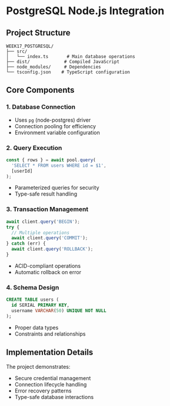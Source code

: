 # PostgreSQL Node.js Integration

## Project Structure
```
WEEK17_POSTGRESQL/
├── src/
│   └── index.ts       # Main database operations
├── dist/             # Compiled JavaScript
├── node_modules/     # Dependencies
└── tsconfig.json    # TypeScript configuration
```

## Core Components

### 1. Database Connection
- Uses `pg` (node-postgres) driver
- Connection pooling for efficiency
- Environment variable configuration

### 2. Query Execution
```typescript
const { rows } = await pool.query(
  'SELECT * FROM users WHERE id = $1', 
  [userId]
);
```
- Parameterized queries for security
- Type-safe result handling

### 3. Transaction Management
```typescript
await client.query('BEGIN');
try {
  // Multiple operations
  await client.query('COMMIT');
} catch (err) {
  await client.query('ROLLBACK');
}
```
- ACID-compliant operations
- Automatic rollback on error

### 4. Schema Design
```sql
CREATE TABLE users (
  id SERIAL PRIMARY KEY,
  username VARCHAR(50) UNIQUE NOT NULL
);
```
- Proper data types
- Constraints and relationships

## Implementation Details
The project demonstrates:
- Secure credential management
- Connection lifecycle handling
- Error recovery patterns
- Type-safe database interactions

